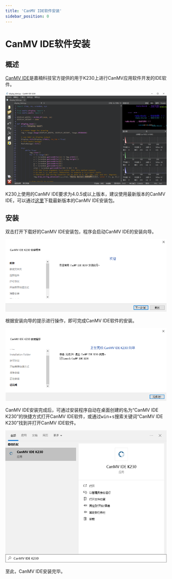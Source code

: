 ```yaml
---
title: 'CanMV IDE软件安装'
sidebar_position: 0
---
```


# CanMV IDE软件安装

## 概述

[CanMV IDE](https://github.com/kendryte/canmv_ide)是嘉楠科技官方提供的用于K230上进行CanMV应用软件开发的IDE软件。

![Canmv IDE](./img/canmv-ide.png)

K230上使用的CanMV IDE要求为4.0.5或以上版本，建议使用最新版本的CanMV IDE，可以通过[这里](https://github.com/kendryte/canmv_ide/releases/latest)下载最新版本的CanMV IDE安装包。

## 安装

双击打开下载好的CanMV IDE安装包，程序会启动CanMV IDE的安装向导。

![Canmv IDE install wizard](./img/canmv-ide-install-wizard.png)

根据安装向导的提示进行操作，即可完成CanMV IDE软件的安装。

![Canmv IDE install done](./img/canmv-ide-install-done.png)

CanMV IDE安装完成后，可通过安装程序自动在桌面创建的名为“CanMV IDE K230”的快捷方式打开CanMV IDE软件，或通过<kbd>win</kbd>+<kbd>s</kbd>搜索关键词“CanMV IDE K230”找到并打开CanMV IDE软件。

![searched for CanMV IDE](./img/searched-for-canmv-ide.png)

至此，CanMV IDE安装完毕。